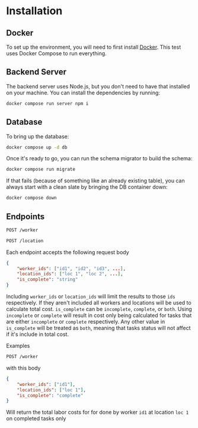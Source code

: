 # Installation

## Docker

To set up the environment, you will need to first install [Docker](https://docs.docker.com/engine/install/).
This test uses Docker Compose to run everything.

## Backend Server

The backend server uses Node.js, but you don't need to have that installed on your machine. You can install
the dependencies by running:

```bash
docker compose run server npm i
```

## Database

To bring up the database:

```bash
docker compose up -d db
```

Once it's ready to go, you can run the schema migrator to build the schema:

```bash
docker compose run migrate
```

If that fails (because of something like an already existing table), you can always start with a clean slate
by bringing the DB container down:

```bash
docker compose down
```

## Endpoints

```bash
POST /worker
```

```bash
POST /location
```

Each endpoint accepts the following request body

```json
{
    "worker_ids": ["id1", "id2", "id3", ...],
    "location_ids": ["loc 1", "loc 2", ...],
    "is_complete": "string"
}
```

Including `worker_ids` or `location_ids` will limit the results to those `ids` respectively. If they aren't included all workers and locations will be used to calculate total cost. `is_complete` can be `incomplete`, `complete`, or `both`. Using `incomplete` or `complete` will result in cost only being calculated for tasks that are either `incomplete` or `complete` respectively. Any other value in `is_complete` will be treated as `both`, meaning that tasks status will not affect if it's include in total cost. 

Examples
```bash
POST /worker
```
with this body
```json
{
    "worker_ids": ["id1"],
    "location_ids": ["loc 1"],
    "is_complete": "complete"
}
```

Will return the total labor costs for for done by worker `id1` at location `loc 1` on completed tasks only